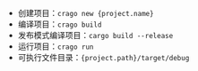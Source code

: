 * 创建项目：`crago new {project.name}`
* 编译项目：`crago build`
* 发布模式编译项目：`cargo build --release`
* 运行项目：`crago run`
* 可执行文件目录：`{project.path}/target/debug`